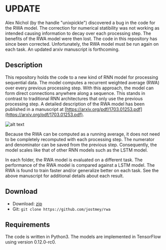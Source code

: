 # UPDATE

Alex Nichol (by the handle "unixpickle") discovered a bug in the code for the RWA model. The correction for numerical statibility was not working as intended causing information to decay over each processing step. The benefits of the RWA model were then lost. The code in this repository has since been corrected. Unfortunately, the RWA model must be run again on each task. An updated arxiv manuscript is forthcoming.

## Description

This repository holds the code to a new kind of RNN model for processing sequential data. The model computes a recurrent weighted average (RWA) over every previous processing step. With this approach, the model can form direct connections anywhere along a sequence. This stands in contrast to traditional RNN architectures that only use the previous processing step. A detailed description of the RWA model has been published in a manuscript at [https://arxiv.org/pdf/1703.01253.pdf](https://arxiv.org/pdf/1703.01253.pdf).

![alt text](artwork/figure.png "Comparison of RNN architectures")

Because the RWA can be computed as a running average, it does not need to be completely recomputed with each processing step. The numerator and denominator can be saved from the previous step. Consequently, the model scales like that of other RNN models such as the LSTM model.

In each folder, the RWA model is evaluated on a different task. The performance of the RWA model is compared against a LSTM model. The RWA is found to train faster and/or generalize better on each task. See the above manuscript for additional details about each result.

## Download

* Download: [zip](https://github.com/jostmey/rwa/zipball/master)
* Git: `git clone https://github.com/jostmey/rwa`

## Requirements

The code is written in Python3. The models are implemented in TensorFlow using version 0.12.0-rc0.

